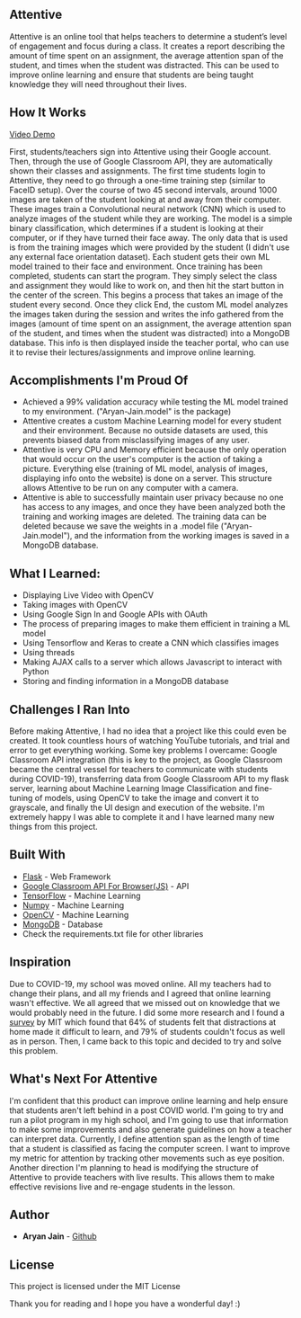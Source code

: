 ## Attentive

Attentive is an online tool that helps teachers to determine a student’s level of engagement and focus during a class. It creates a report describing the amount of time spent on an assignment, the average attention span of the student, and times when the student was distracted. This can be used to improve online learning and ensure that students are being taught knowledge they will need throughout their lives.

## How It Works
[Video Demo](https://youtu.be/QUQZLSsfu4A)

First, students/teachers sign into Attentive using their Google account. Then, through the use of Google Classroom API, they are automatically shown their classes and assignments. The first time students login to Attentive, they need to go through a one-time training step (similar to FaceID setup). Over the course of two 45 second intervals, around 1000 images are taken of the student looking at and away from their computer. These images train a Convolutional neural network (CNN) which is used to analyze images of the student while they are working. The model is a simple binary classification, which determines if a student is looking at their computer, or if they have turned their face away. The only data that is used is from the training images which were provided by the student (I didn't use any external face orientation dataset). Each student gets their own ML model trained to their face and environment. Once training has been completed, students can start the program. They simply select the class and assignment they would like to work on, and then hit the start button in the center of the screen. This begins a process that takes an image of the student every second. Once they click End, the custom ML model analyzes the images taken during the session and writes the info gathered from the images (amount of time spent on an assignment, the average attention span of the student, and times when the student was distracted) into a MongoDB database. This info is then displayed inside the teacher portal, who can use it to revise their lectures/assignments and improve online learning.

## Accomplishments I'm Proud Of
 - Achieved a 99% validation accuracy while testing the ML model trained to my environment. ("Aryan-Jain.model" is the package)
 - Attentive creates a custom Machine Learning model for every student and their environment. Because no outside datasets are used, this prevents biased data from misclassifying images of any user.
 - Attentive is very CPU and Memory efficient because the only operation that would occur on the user's computer is the action of taking a picture. Everything else (training of ML model, analysis of images, displaying info onto the website) is done on a server. This structure allows Attentive to be run on any computer with a camera.
 - Attentive is able to successfully maintain user privacy because no one has access to any images, and once they have been analyzed both the training and working images are deleted. The training data can be deleted because we save the weights in a .model file ("Aryan-Jain.model"), and the information from the working images is saved in a MongoDB database.

## What I Learned:
 - Displaying Live Video with OpenCV
 - Taking images with OpenCV
 - Using Google Sign In and Google APIs with OAuth
 - The process of preparing images to make them efficient in training a ML model
 - Using Tensorflow and Keras to create a CNN which classifies images
 - Using threads
 - Making AJAX calls to a server which allows Javascript to interact with Python
 - Storing and finding information in a MongoDB database

## Challenges I Ran Into
Before making Attentive, I had no idea that a project like this could even be created. It took countless hours of watching YouTube tutorials, and trial and error to get everything working. Some key problems I overcame: Google Classroom API integration (this is key to the project, as Google Classroom became the central vessel for teachers to communicate with students during COVID-19), transferring data from Google Classroom API to my flask server, learning about Machine Learning Image Classification and fine-tuning of models, using OpenCV to take the image and convert it to grayscale, and finally the UI design and execution of the website. I'm extremely happy I was able to complete it and I have learned many new things from this project.

## Built With

* [Flask](https://flask.palletsprojects.com/en/1.1.x/) - Web Framework
* [Google Classroom API For Browser(JS)](https://developers.google.com/classroom) - API
* [TensorFlow](https://www.tensorflow.org/) - Machine Learning
* [Numpy](https://numpy.org/) - Machine Learning
* [OpenCV](https://opencv.org/) - Machine Learning
* [MongoDB](https://www.mongodb.com/) - Database
* Check the requirements.txt file for other libraries

## Inspiration
Due to COVID-19, my school was moved online. All my teachers had to change their plans, and all my friends and I agreed that online learning wasn't effective. We all agreed that we missed out on knowledge that we would probably need in the future. I did some more research and I found a [survey](http://ir.mit.edu/remote-experience) by MIT which found that 64% of students felt that distractions at home made it difficult to learn, and 79% of students couldn't focus as well as in person. Then, I came back to this topic and decided to try and solve this problem. 

## What's Next For Attentive
I'm confident that this product can improve online learning and help ensure that students aren't left behind in a post COVID world. I'm going to try and run a pilot program in my high school, and I'm going to use that information to make some improvements and also generate guidelines on how a teacher can interpret data. Currently, I define attention span as the length of time that a student is classified as facing the computer screen. I want to improve my metric for attention by tracking other movements such as eye position. Another direction I'm planning to head is modifying the structure of Attentive to provide teachers with live results. This allows them to make effective revisions live and re-engage students in the lesson.

## Author

* **Aryan Jain** - [Github](https://github.com/Not-Aryan)

## License

This project is licensed under the MIT License

Thank you for reading and I hope you have a wonderful day! :)
